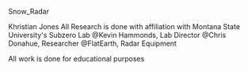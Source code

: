 Snow_Radar

Khristian Jones
All Research is done with affiliation with Montana State University's Subzero Lab 
@Kevin Hammonds, Lab Director 
@Chris Donahue, Researcher 
@FlatEarth, Radar Equipment 

All work is done for educational purposes 